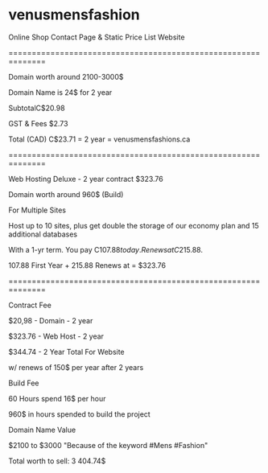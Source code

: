 # venusmensfashion
Online Shop Contact Page &amp; Static Price List Website

==============================================================

Domain worth around 2100-3000$

Domain Name is 24$ for 2 year

SubtotalC$20.98

GST & Fees $2.73

Total (CAD) C$23.71 = 2 year = venusmensfashions.ca



==============================================================


Web Hosting Deluxe - 2 year contract $323.76


Domain worth around 960$ (Build)


For Multiple Sites


Host up to 10 sites, plus get double the storage of our economy plan and 15 additional databases


With a 1-yr term. You pay C$107.88 today.
Renews at C$215.88.


107.88 First Year + 215.88 Renews at = $323.76

==============================================================


Contract Fee


$20,98 - Domain - 2 year

$323.76 - Web Host - 2 year

$344.74 - 2 Year Total For Website


w/ renews of 150$  per year after 2 years


Build Fee 


60 Hours spend
16$ per hour


960$ in hours spended to build the project


Domain Name Value


$2100 to $3000
"Because of the keyword #Mens #Fashion"


Total worth to sell: 3 404.74$


